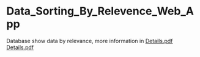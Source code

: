 # Data_Sorting_By_Relevence_Web_App
Database show data by relevance, more information in 
[Details.pdf](https://github.com/Mu-Shun/Data_Sorting_By_Relevence_Web_App/blob/master/Details.pdf)
[Details.pdf](https://docs.google.com/viewer?url=https://github.com/Mu-Shun/Data_Sorting_By_Relevence_Web_App/blob/master/Details.pdf)
<a href="https://github.com/Mu-Shun/Data_Sorting_By_Relevence_Web_App/blob/master/Details.pdf" class="image fit" ><img src="images/marr_pic.jpg" alt=""></a>
